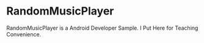 RandomMusicPlayer
=================

RandomMusicPlayer is a Android Developer Sample. I Put Here for Teaching Convenience.

